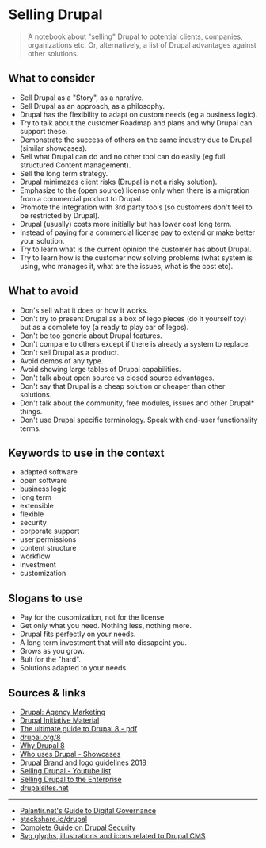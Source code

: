 # Selling Drupal
> A notebook about "selling" Drupal to potential clients, companies, organizations etc. Or, alternatively, a list of Drupal advantages against other solutions.

## What to consider
- Sell Drupal as a "Story", as a narative.
- Sell Drupal as an approach, as a philosophy.
- Drupal has the flexibility to adapt on custom needs (eg a business logic).
- Try to talk about the customer Roadmap and plans and why Drupal can support these.
- Demonstrate the success of others on the same industry due to Drupal (similar showcases).
- Sell what Drupal can do and no other tool can do easily (eg full structured Content management).
- Sell the long term strategy.
- Drupal minimazes client risks (Drupal is not a risky solution).
- Emphasize to the (open source) license only when there is a migration from a commercial product to Drupal.
- Promote the integration with 3rd party tools (so customers don't feel to be restricted by Drupal).
- Drupal (usually) costs more initially but has lower cost long term.
- Instead of paying for a commercial license pay to extend or make better your solution.
- Try to learn what is the current opinion the customer has about Drupal.
- Try to learn how is the customer now solving problems (what system is using, who manages it, what are the issues, what is the cost etc).  

## What to avoid
- Don's sell what it does or how it works.
- Don't try to present Drupal as a box of lego pieces (do it yourself toy) but as a complete toy (a ready to play car of legos).
- Don't be too generic about Drupal features.
- Don't compare to others except if there is already a system to replace.
- Don't sell Drupal as a product.
- Avoid demos of any type.
- Avoid showing large tables of Drupal capabilities.
- Don't talk about open source vs closed source advantages.
- Don't say that Drupal is a cheap solution or cheaper than other solutions.
- Don't talk about the community, free modules, issues and other Drupal* things.
- Don't use Drupal specific terminology. Speak with end-user functionality terms.

## Keywords to use in the context
- adapted software
- open software
- business logic
- long term
- extensible
- flexible
- security
- corporate support
- user permissions
- content structure
- workflow
- investment
- customization

## Slogans to use
- Pay for the cusomization, not for the license
- Get only what you need. Nothing less, nothing more.
- Drupal fits perfectly on your needs.
- A long term investment that will nto dissapoint you.
- Grows as you grow.
- Bult for the "hard".
- Solutions adapted to your needs.

## Sources & links
- [Drupal: Agency Marketing](https://www.drupal.org/community/agency-marketing)
- [Drupal Initiative Material](https://drive.google.com/drive/folders/1ZkRt80-XuEmAIka_w3SLv8stc4zlaFwG)
- [The ultimate guide to Drupal 8 - pdf](https://www.acquia.com/sites/acquia.com/files/documents/2019-05/UltimateGuideToDrupal_8.7.pdf)
- [drupal.org/8](https://www.drupal.org/8)
- [Why Drupal 8](https://www.drupal.com/why-drupal-8)
- [Who uses Drupal - Showcases](https://www.drupal.com/showcases)
- [Drupal Brand and logo guidelines 2018](https://drive.google.com/file/d/1sgVB1xOeLxnBNfuke73W86f1zrztttGQ/view)
- [Selling Drupal - Youtube list](https://www.youtube.com/playlist?list=PLu2UqJVurcrveBrIuRUvQPLld2Spg_Hzg)
- [Selling Drupal to the Enterprise](https://vimeo.com/55590561)
- [drupalsites.net](https://drupalsites.net)

---

- [Palantir.net's Guide to Digital Governance](https://www.palantir.net/node/731)
- [stackshare.io/drupal](https://stackshare.io/drupal)
- [Complete Guide on Drupal Security](https://www.keycdn.com/blog/drupal-security)
- [Svg glyphs, illustrations and icons related to Drupal CMS](https://github.com/theodorosploumis/drupal-glyphs)
